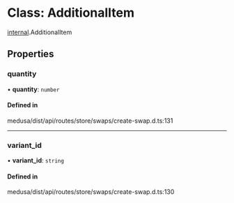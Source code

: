 # Class: AdditionalItem

[internal](../modules/internal-51.md).AdditionalItem

## Properties

### quantity

• **quantity**: `number`

#### Defined in

medusa/dist/api/routes/store/swaps/create-swap.d.ts:131

___

### variant\_id

• **variant\_id**: `string`

#### Defined in

medusa/dist/api/routes/store/swaps/create-swap.d.ts:130
